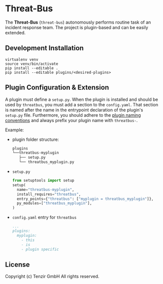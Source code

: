 # Threat-Bus

The **Threat-Bus** (`threat-bus`) autonomously performs routine task of an
incident response team. The project is plugin-based and can be easily extended.

## Development Installation

```
virtualenv venv
source venv/bin/activate
pip install --editable .
pip install --editable plugins/<desired-plugins>
```

## Plugin Configuration & Extension

A plugin must define a `setup.py`. When the plugin is installed and should be
used by `threatbus`, you must add a section to the `config.yaml`. That section
is named after the name in the entrypoint declaration of the plugin's `setup.py`
file. Furthermore, you should adhere to the [plugin naming conventions](https://pluggy.readthedocs.io/en/latest/#a-complete-example)
and always prefix your plugin name with `threatbus-`.

Example:

- plugin folder structure:
  ```sh
  plugins
  └──threatbus-myplugin
     ├── setup.py
     └── threatbus_myplugin.py
  ```
- `setup.py`
  ```py
  from setuptools import setup
  setup(
    name="threatbus-myplugin",
    install_requires="threatbus",
    entry_points={"threatbus": ["myplugin = threatbus_myplugin"]},
    py_modules=["threatbus_myplugin"],
  )
  ```
- `config.yaml` entry for `threatbus`
  ```yaml
  ...
  plugins:
    myplugin:
      - this
      - is
      - plugin specific
  ```

## License

Copyright (c) Tenzir GmbH
All rights reserved.

[misp]: https://github.com/misp/misp
[vast]: https://github.com/vast-io/vast
[broker]: https://github.com/zeek/broker
[tenzir]: https://docs.tenzir.com
[zeek]: https://www.zeek.org
[misp-zmq-config]: https://github.com/MISP/misp-book/tree/master/misp-zmq#misp-zeromq-configuration
